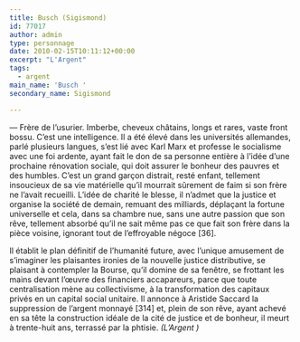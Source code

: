 ```yaml
---
title: Busch (Sigismond)
id: 77017
author: admin
type: personnage
date: 2010-02-15T10:11:12+00:00
excerpt: "L'Argent"
tags:
  - argent
main_name: 'Busch '
secondary_name: Sigismond

---
```

— Frère de l&rsquo;usurier. Imberbe, cheveux châtains, longs et rares, vaste front bossu. C&rsquo;est une intelligence. Il a été élevé dans les universités allemandes, parlé plusieurs langues, s&rsquo;est lié avec Karl Marx et professe le socialisme avec une foi ardente, ayant fait le don de sa personne entière à l&rsquo;idée d&rsquo;une prochaine rénovation sociale, qui doit assurer le bonheur des pauvres et des humbles. C&rsquo;est un grand garçon distrait, resté enfant, tellement insoucieux de sa vie matérielle qu&rsquo;il mourrait sûrement de faim si son frère ne l&rsquo;avait recueilli. L&rsquo;idée de charité le blesse, il n&rsquo;admet que la justice et organise la société de demain, remuant des milliards, déplaçant la fortune universelle et cela, dans sa chambre nue, sans une autre passion que son rêve, tellement absorbé qu&rsquo;il ne sait même pas ce que fait son frère dans la pièce voisine, ignorant tout de l&rsquo;effroyable négoce [36].

Il établit le plan définitif de l&rsquo;humanité future, avec l&rsquo;unique amusement de s&rsquo;imaginer les plaisantes ironies de la nouvelle justice distributive, se plaisant à contempler la Bourse, qu&rsquo;il domine de sa fenêtre, se frottant les mains devant l&rsquo;œuvre des financiers accapareurs, parce que toute centralisation mène au collectivisme, à la transformation des capitaux privés en un capital social unitaire. Il annonce à Aristide Saccard la suppression de l&rsquo;argent monnayé [314] et, plein de son rêve, ayant achevé en sa tête la construction idéale de la cité de justice et de bonheur, il meurt à trente-huit ans, terrassé par la phtisie. _(L&rsquo;Argent )_